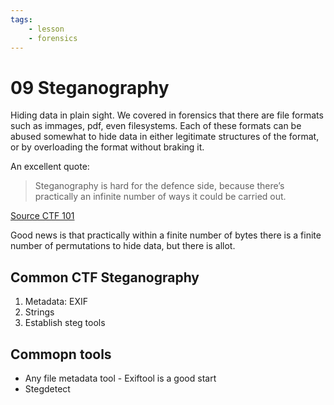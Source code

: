 ```yaml
---
tags:
    - lesson
    - forensics
---
```


# 09 Steganography

Hiding data in plain sight. We covered in forensics that there are file formats such as immages, pdf, even filesystems. 
Each of these formats can be abused somewhat to hide data in either legitimate structures of the format, or by overloading the format without braking it.

An excellent quote:

> Steganography is hard for the defence side, because there’s practically an infinite number of ways it could be carried out.

[Source CTF 101](https://ctf101.org/forensics/what-is-stegonagraphy/)

Good news is that practically within a finite number of bytes there is a finite number of permutations to hide data, but there is allot.

## Common CTF Steganography

1. Metadata: EXIF
1. Strings
1. Establish steg tools

## Commopn tools

* Any file metadata tool - Exiftool is a good start
* Stegdetect
